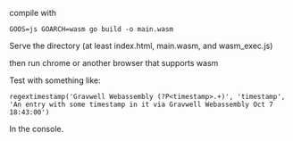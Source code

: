 compile with

	GOOS=js GOARCH=wasm go build -o main.wasm 

Serve the directory (at least index.html, main.wasm, and wasm_exec.js)

then run chrome or another browser that supports wasm

Test with something like:

	regextimestamp('Gravwell Webassembly (?P<timestamp>.+)', 'timestamp', 'An entry with some timestamp in it via Gravwell Webassembly Oct 7 18:43:00')

In the console.


